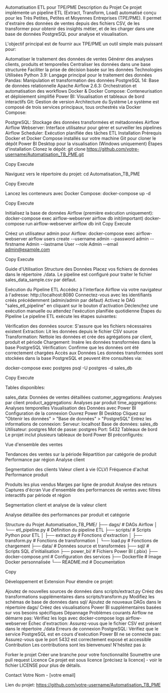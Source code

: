 Automatisation ETL pour TPE/PME
Description du Projet
Ce projet implémente un pipeline ETL (Extract, Transform, Load) automatisé conçu pour les Très Petites, Petites et Moyennes Entreprises (TPE/PME). Il permet d'extraire des données de ventes depuis des fichiers CSV, de les transformer pour obtenir des insights métier, et de les charger dans une base de données PostgreSQL pour analyse et visualisation.

L'objectif principal est de fournir aux TPE/PME un outil simple mais puissant pour:

Automatiser le traitement des données de ventes
Générer des analyses clients, produits et temporelles
Centraliser les données dans une base structurée
Faciliter la prise de décision basée sur les données
Technologies Utilisées
Python 3.9: Langage principal pour le traitement des données
Pandas: Manipulation et transformation des données
PostgreSQL 14: Base de données relationnelle
Apache Airflow 2.6.3: Orchestration et automatisation des workflows
Docker & Docker Compose: Conteneurisation et déploiement simplifié
Power BI: Visualisation et tableaux de bord interactifs
Git: Gestion de version
Architecture du Système
Le système est composé de trois services principaux, tous orchestrés via Docker Compose:

PostgreSQL: Stockage des données transformées et métadonnées Airflow
Airflow Webserver: Interface utilisateur pour gérer et surveiller les pipelines
Airflow Scheduler: Exécution planifiée des tâches ETL
Installation
Prérequis
Docker et Docker Compose installés sur votre machine
Git pour cloner le dépôt
Power BI Desktop pour la visualisation (Windows uniquement)
Étapes d'installation
Clonez le dépôt:
git clone https://github.com/votre-username/Automatisation_TB_PME.git

Copy
Execute

Naviguez vers le répertoire du projet:
cd Automatisation_TB_PME

Copy
Execute

Lancez les conteneurs avec Docker Compose:
docker-compose up -d

Copy
Execute

Initialisez la base de données Airflow (première exécution uniquement):
docker-compose exec airflow-webserver airflow db init(important)
docker-compose run airflow-webserver airflow db init
Copy
Execute

Créez un utilisateur admin pour Airflow:
docker-compose exec airflow-webserver airflow users create --username admin --password admin --firstname Admin --lastname User --role Admin --email admin@example.com

Copy
Execute

Guide d'Utilisation
Structure des Données
Placez vos fichiers de données dans le répertoire ./data. Le pipeline est configuré pour traiter le fichier sales_data_sample.csv par défaut.

Exécution du Pipeline ETL
Accédez à l'interface Airflow via votre navigateur à l'adresse: http://localhost:8080
Connectez-vous avec les identifiants créés précédemment (admin/admin par défaut)
Activez le DAG "sales_etl_pipeline" en cliquant sur le bouton d'activation
Déclenchez une exécution manuelle ou attendez l'exécution planifiée quotidienne
Étapes du Pipeline
Le pipeline ETL exécute les étapes suivantes:

Vérification des données source: S'assure que les fichiers nécessaires existent
Extraction: Lit les données depuis le fichier CSV source
Transformation: Nettoie les données et crée des agrégations par client, produit et période
Chargement: Insère les données transformées dans la base PostgreSQL
Vérification: Confirme que les données ont été correctement chargées
Accès aux Données
Les données transformées sont stockées dans la base PostgreSQL et peuvent être consultées via:

docker-compose exec postgres psql -U postgres -d sales_db

Copy
Execute

Tables disponibles:

sales_data: Données de ventes détaillées
customer_aggregations: Analyses par client
product_aggregations: Analyses par produit
time_aggregations: Analyses temporelles
Visualisation des Données avec Power BI
Configuration de la connexion
Ouvrez Power BI Desktop
Cliquez sur "Obtenir les données" > "Base de données" > "PostgreSQL"
Entrez les informations de connexion:
Serveur: localhost
Base de données: sales_db
Utilisateur: postgres
Mot de passe: postgres
Port: 5432
Tableaux de bord
Le projet inclut plusieurs tableaux de bord Power BI préconfigurés:

Vue d'ensemble des ventes

Tendances des ventes sur la période
Répartition par catégorie de produit
Performance par région
Analyse client

Segmentation des clients
Valeur client à vie (CLV)
Fréquence d'achat
Performance produit

Produits les plus vendus
Marges par ligne de produit
Analyse des retours
Captures d'écran
Vue d'ensemble des performances de ventes avec filtres interactifs par période et région

Segmentation client et analyse de la valeur client

Analyse détaillée des performances par produit et catégorie

Structure du Projet
Automatisation_TB_PME/
├── dags/                  # DAGs Airflow
│   └── etl_pipeline.py    # Définition du pipeline ETL
├── scripts/               # Scripts Python pour ETL
│   ├── extract.py         # Fonctions d'extraction
│   ├── transform.py       # Fonctions de transformation
│   └── load.py            # Fonctions de chargement
├── data/                  # Données source et transformées
├── sql/                   # Scripts SQL d'initialisation
├── power_bi/              # Fichiers Power BI (.pbix)
├── docker-compose.yml     # Configuration des services
├── Dockerfile             # Image Docker personnalisée
└── README.md              # Documentation

Copy


Développement et Extension
Pour étendre ce projet:

Ajoutez de nouvelles sources de données dans scripts/extract.py
Créez des transformations supplémentaires dans scripts/transform.py
Modifiez les schémas de base de données dans sql/
Ajoutez de nouveaux DAGs dans le répertoire dags/
Créez des visualisations Power BI supplémentaires basées sur vos besoins spécifiques
Dépannage
Problèmes courants
Airflow ne démarre pas: Vérifiez les logs avec docker-compose logs airflow-webserver
Échec d'extraction: Assurez-vous que le fichier CSV est présent dans le répertoire ./data
Erreurs de connexion PostgreSQL: Vérifiez que le service PostgreSQL est en cours d'exécution
Power BI ne se connecte pas: Assurez-vous que le port 5432 est correctement exposé et accessible
Contribution
Les contributions sont les bienvenues! N'hésitez pas à:

Forker le projet
Créer une branche pour votre fonctionnalité
Soumettre une pull request
Licence
Ce projet est sous licence [précisez la licence] - voir le fichier LICENSE pour plus de détails.

Contact
Votre Nom - [votre email]

Lien du projet: https://github.com/votre-username/Automatisation_TB_PME